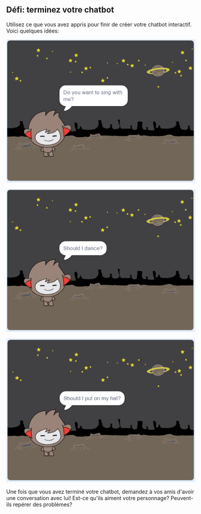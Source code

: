 ## Défi: terminez votre chatbot

Utilisez ce que vous avez appris pour finir de créer votre chatbot interactif. Voici quelques idées:

![Idées ChatBot](images/chatbot-ideas1.png)

![Idées ChatBot](images/chatbot-ideas2.png)

![Idées ChatBot](images/chatbot-ideas3.png)

Une fois que vous avez terminé votre chatbot, demandez à vos amis d'avoir une conversation avec lui! Est-ce qu'ils aiment votre personnage? Peuvent-ils repérer des problèmes?
